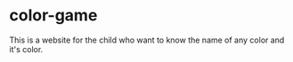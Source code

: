 # color-game

This is a website for the child who want to know the name of any color and it's color.

